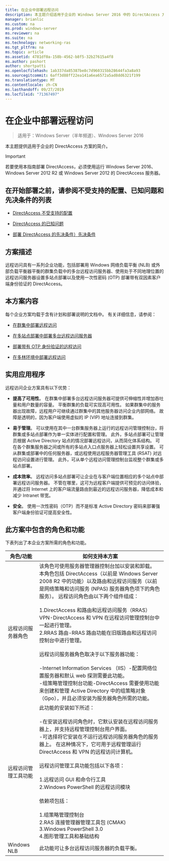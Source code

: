 ```yaml
---
title: 在企业中部署远程访问
description: 本主题介绍适用于企业的 Windows Server 2016 中的 DirectAccess 方案。
manager: brianlic
ms.custom: na
ms.prod: windows-server
ms.reviewer: na
ms.suite: na
ms.technology: networking-ras
ms.tgt_pltfrm: na
ms.topic: article
ms.assetid: 4781df0a-158b-4562-b8f5-32b27615a4f8
ms.author: pashort
author: shortpatti
ms.openlocfilehash: 1ab337da85387be8c7d960315bb28644fa3a8a93
ms.sourcegitcommit: 6aff3d88ff22ea141a6ea6572a5ad8dd6321f199
ms.translationtype: MT
ms.contentlocale: zh-CN
ms.lasthandoff: 09/27/2019
ms.locfileid: "71367497"
---
```

# <a name="deploy-remote-access-in-an-enterprise"></a>在企业中部署远程访问

>适用于：Windows Server（半年频道）、Windows Server 2016

本主题提供适用于企业的 DirectAccess 方案的简介。  
  
  
> [!IMPORTANT]  
> 若要使用本指南部署 DirectAccess，必须使用运行 Windows Server 2016、Windows Server 2012 R2 或 Windows Server 2012 的 DirectAccess 服务器。  
  
## <a name="before-you-begin-deploying-see-the-list-of-unsupported-configurations-known-issues-and-prerequisites"></a>在开始部署之前，请参阅不受支持的配置、已知问题和先决条件的列表  
  
-   [DirectAccess 不受支持的配置](https://technet.microsoft.com/windows-server-docs/networking/remote-access/directaccess/directaccess-unsupported-configurations)  
  
-   [DirectAccess 的已知问题](https://technet.microsoft.com/windows-server-docs/networking/remote-access/directaccess/directaccess-known-issues)  
  
-   [部署 DirectAccess 的先决条件）先决条件](https://technet.microsoft.com/windows-server-docs/networking/remote-access/directaccess/prerequisites-for-deploying-directaccess)  
  
## <a name="BKMK_OVER"></a>方案描述  
远程访问具有一系列企业功能，包括部署用 Windows 网络负载平衡 (NLB) 或外部负载平衡器平衡的群集负载中的多台远程访问服务器、使用处于不同地理位置的远程访问服务器设置多站点部署以及使用一次性密码 (OTP) 部署带有双因素客户端身份验证的 DirectAccess。  
  
## <a name="in-this-scenario"></a>本方案内容  
每个企业方案均载于含有计划和部署说明的文档中。 有关详细信息，请参阅：  
  
-   [在群集中部署远程访问](cluster/Deploy-Remote-Access-In-Cluster.md)  
  
-   [在多站点部署中部署多台远程访问服务器](multisite/Deploy-Multiple-Remote-Access-Servers-in-a-Multisite-Deployment.md)  
  
-   [部署带有 OTP 身份验证的远程访问](otp/Deploy-RA-OTP.md)  
  
-   [在多林环境中部署远程访问](multi-forest/Deploy-Remote-Access-in-a-Multi-Forest-Environment.md)  
  
## <a name="BKMK_APP"></a>实用应用程序  
远程访问企业方案具有以下优势：  
  
-   **提高了可用性**。 在群集中部署多台远程访问服务器可提供可伸缩性并增加吞吐量和用户数量的容量。 平衡群集的负载可实现高可用性。 如果群集中的服务器出现故障，远程用户可继续通过群集中的其他服务器访问企业内部网络。 故障是透明的，因为客户端使用虚拟的 IP (VIP) 地址连接到群集。  
  
-   **易于管理**。 可以使用在其中一台群集服务器上运行的远程访问管理控制台，将群集或多站点部署作为单一实体进行配置和管理。 此外，多站点部署可让管理员根据 Active Directory 站点的情况部署远程访问，从而简化体系结构。 可在各个群集服务器之间或所有的多站点入口点服务器上轻松设置共享设置。 可从群集或部署中的任何服务器，或远程使用远程服务器管理工具 (RSAT) 对远程访问设置进行管理。 此外，可从单个远程访问管理控制台监视整个群集或多站点部署。  
  
-   **成本效率**。 远程访问多站点部署可让企业在与客户端位置相应的多个站点中部署远程访问服务器。 不管在哪里，这可为远程客户端提供可预见的访问体验，并通过将 Internet 上的客户端流量路由到最近的远程访问服务器，降低成本和减少 Intranet 带宽。  
  
-   **安全**。 使用一次性密码（OTP）而不是标准 Active Directory 密码来部署强客户端身份验证可提高安全性。  
  
## <a name="BKMK_NEW"></a>此方案中包含的角色和功能  
下表列出了本企业方案所需的角色和功能。  
  
|角色/功能|如何支持本方案|  
|---------|-----------------|  
|远程访问服务器角色|该角色可使用服务器管理器控制台加以安装和卸载。 本角色包括 DirectAccess（以前是 Windows Server 2008 R2 中的功能）以及路由和远程访问服务（以前是网络策略和访问服务 (NPAS) 服务器角色项下的角色服务）。 远程访问角色由以下两个组件组成：<br /><br />1.DirectAccess 和路由和远程访问服务（RRAS） VPN-DirectAccess 和 VPN 在远程访问管理控制台中一起进行管理。<br />2.RRAS 路由-RRAS 路由功能在旧版路由和远程访问控制台中进行管理。<br /><br />远程访问服务器角色取决于以下服务器功能：<br /><br />-Internet Information Services （IIS）-配置网络位置服务器和默认 web 探测需要此功能。<br />-组策略管理控制台功能-DirectAccess 需要使用功能来创建和管理 Active Directory 中的组策略对象（Gpo），并且必须安装为服务器角色所需的功能。|  
|远程访问管理工具功能|此功能的安装如下所述：<br /><br />-在安装远程访问角色时，它默认安装在远程访问服务器上，并支持远程管理控制台用户界面。<br />-可选择将它安装在不运行远程访问服务器角色的服务器上。 在这种情况下，它可用于远程管理运行 DirectAccess 和 VPN 的远程访问计算机。<br /><br />远程访问管理工具功能包括以下各项：<br /><br />1.远程访问 GUI 和命令行工具<br />2.Windows PowerShell 的远程访问模块<br /><br />依赖项包括：<br /><br />1.组策略管理控制台<br />2.RAS 连接管理器管理工具包 (CMAK)<br />3.Windows PowerShell 3.0<br />4.图形管理工具和基础结构|  
|Windows NLB|此功能可让多台远程访问服务器的负载平衡。|  
  

  


